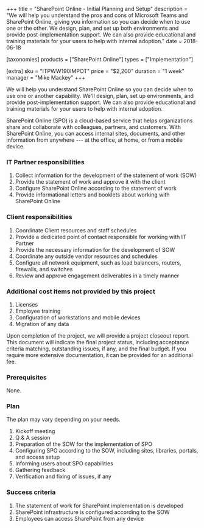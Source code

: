 +++
title = "SharePoint Online - Initial Planning and Setup"
description = "We will help you understand the pros and cons of Microsoft Teams and SharePoint Online, giving you information so you can decide when to use one or the other. We design, plan, and set up both environments and provide post-implementation support. We can also provide educational and training materials for your users to help with internal adoption."
date = 2018-06-18

[taxonomies]
products = ["SharePoint Online"]
types = ["Implementation"]

[extra]
sku = "ITPWW190IMPOT"
price = "$2,200"
duration = "1 week"
manager = "Mike Mackey"
+++

We will help you understand SharePoint Online so you can decide
when to use one or another capability. We'll design, plan, set up environments,
and provide post-implementation support. We can also provide educational
and training materials for your users to help with internal adoption.

SharePoint Online (SPO) is a cloud-based service that helps organizations
share and collaborate with colleagues, partners, and customers. With
SharePoint Online, you can access internal sites, documents, and other
information from anywhere --- at the office, at home, or from a mobile
device.

### IT Partner responsibilities

1.  Collect information for the development of the statement of work (SOW)
2.  Provide the statement of work and approve it with the client
3.  Configure SharePoint Online according to the statement of work
4.  Provide informational letters and booklets about working with
    SharePoint Online

### Client responsibilities

1.  Coordinate Client resources and staff schedules
2.  Provide a dedicated point of contact responsible for working with IT
    Partner
3.  Provide the necessary information for the development of SOW
4.  Coordinate any outside vendor resources and schedules
5.  Configure all network equipment, such as load balancers, routers,
    firewalls, and switches
6.  Review and approve engagement deliverables in a timely manner

### Additional cost items not provided by this project

1.  Licenses
2.  Employee training
3.  Configuration of workstations and mobile devices
4.  Migration of any data

Upon completion of the project, we will provide a project closeout
report. This document will indicate the final project status,
including acceptance criteria matching, outstanding issues, if any, and the
final budget. If you require more extensive documentation, it can be
provided for an additional fee. 

### Prerequisites

None.

### Plan

The plan may vary depending on your needs.

1.  Kickoff meeting
2.  Q & A session
3.  Preparation of the SOW for the implementation of SPO
4.  Configuring SPO according to the SOW, including
    sites, libraries, portals, and access setup
5.  Informing users about SPO capabilities
6.  Gathering feedback
7.  Verification and fixing of issues, if any

### Success criteria

1.  The statement of work for SharePoint implementation is developed
2.  SharePoint infrastructure is configured according to the
    SOW
3.  Employees can access SharePoint from any device
